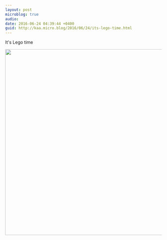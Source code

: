 ```yaml
---
layout: post
microblog: true
audio: 
date: 2016-06-24 04:39:44 +0400
guid: http://kaa.micro.blog/2016/06/24/its-lego-time.html
---
```

It's Lego time

<img src="http://www.kaa.bz/uploads/2018/5f309c22fd.jpg" width="600" height="600" />
